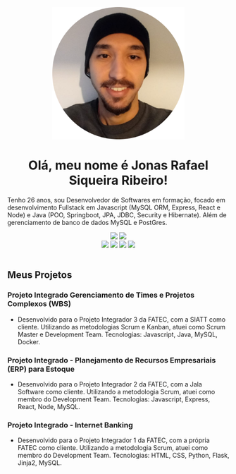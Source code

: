 <p align="center"> <img src="foto.png" alt="Jonas" class="center" width=300/> </p>

<div align="center">
  <h1> Olá, meu nome é Jonas Rafael Siqueira Ribeiro!</h1>
</div>

<p>Tenho 26 anos, sou Desenvolvedor de Softwares em formação, focado em desenvolvimento Fullstack em Javascript (MySQL ORM, Express, React e Node) e Java (POO, Springboot, JPA, JDBC, Security e Hibernate). Além de gerenciamento de banco de dados MySQL e PostGres.</p>

<div align="center">
  <a href="https://www.linkedin.com/in/jonasrsribeiro/" target="_blank"><img src="https://img.shields.io/badge/-LinkedIn-%230077B5?style=for-the-badge&logo=linkedin&logoColor=white" target="_blank"></a> 
  <a href="mailto:jonasraf97@gmail.com"><img src="https://img.shields.io/badge/-Gmail-%23333?style=for-the-badge&logo=gmail&logoColor=white" target="_blank"></a>
</div>

<div align="center">
  <img src="https://img.shields.io/badge/java-ED8B00?style=for-the-badge&logo=java&logoColor=white"/>
  <img src="https://img.shields.io/badge/Spring-6DB33F?style=for-the-badge&logo=spring&logoColor=white"/>
  <img src="https://img.shields.io/badge/JavaScript-F7DF1E?style=for-the-badge&logo=javascript&logoColor=black"/>
  <img src="https://img.shields.io/badge/MySQL-00000F?style=for-the-badge&logo=mysql&logoColor=white"/>
</div>

<br>

<h2>Meus Projetos</h2>

### Projeto Integrado Gerenciamento de Times e Projetos Complexos (WBS)
- Desenvolvido para o Projeto Integrador 3 da FATEC, com a SIATT como cliente. Utilizando as metodologias Scrum e Kanban, atuei como Scrum Master e Development Team. Tecnologias: Javascript, Java, MySQL, Docker.

### Projeto Integrado - Planejamento de Recursos Empresariais (ERP) para Estoque
- Desenvolvido para o Projeto Integrador 2 da FATEC, com a Jala Software como cliente. Utilizando a metodologia Scrum, atuei como membro do Development Team. Tecnologias: Javascript, Express, React, Node, MySQL.

### Projeto Integrado - Internet Banking
- Desenvolvido para o Projeto Integrador 1 da FATEC, com a própria FATEC como cliente. Utilizando a metodologia Scrum, atuei como membro do Development Team. Tecnologias: HTML, CSS, Python, Flask, Jinja2, MySQL.

</html>

